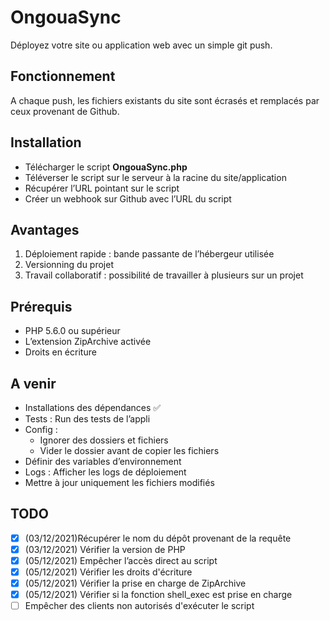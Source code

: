 # OngouaSync
Déployez votre site ou application web avec un simple git push.

## Fonctionnement
A chaque push, les fichiers existants du site sont écrasés et remplacés par ceux provenant de Github.

## Installation
- Télécharger le script **OngouaSync.php**
- Téléverser le script sur le serveur à la racine du site/application
- Récupérer l’URL pointant sur le script
- Créer un webhook sur Github  avec l’URL du script

## Avantages
1. Déploiement rapide : bande passante de l’hébergeur utilisée
2. Versionning du projet
3. Travail collaboratif : possibilité de travailler à plusieurs sur un projet

## Prérequis
- PHP 5.6.0 ou supérieur
- L’extension ZipArchive activée
- Droits en écriture

## A venir
- Installations des dépendances &#9989; 
- Tests : Run des tests de l’appli
- Config : 
    - Ignorer des dossiers et fichiers
    - Vider le dossier avant de copier les fichiers
- Définir des variables d’environnement
- Logs : Afficher les logs de déploiement
- Mettre à jour uniquement les fichiers modifiés

## TODO
- [x] (03/12/2021)Récupérer le nom du dépôt provenant de la requête
- [x] (03/12/2021) Vérifier la version de PHP
- [x] (05/12/2021) Empêcher l’accès direct au script
- [x] (05/12/2021) Vérifier les droits d'écriture
- [x] (05/12/2021) Vérifier la prise en charge de ZipArchive
- [x] (05/12/2021) Vérifier si la fonction shell_exec est prise en charge
- [ ] Empêcher des clients non autorisés d'exécuter le script
